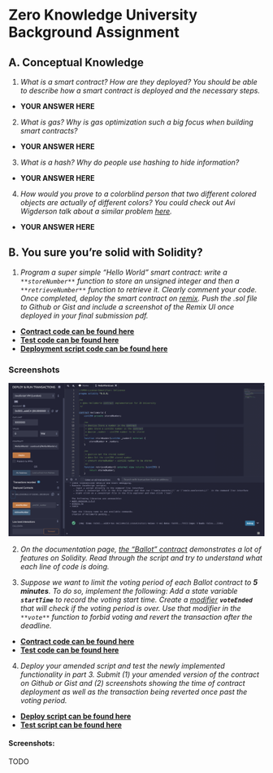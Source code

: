 # Zero Knowledge University Background Assignment

## A. Conceptual Knowledge

1. *What is a smart contract? How are they deployed? You should be able to describe how a smart contract is deployed and the necessary steps.*

- **YOUR ANSWER HERE**

2. *What is gas? Why is gas optimization such a big focus when building smart contracts?*

- **YOUR ANSWER HERE**

3. *What is a hash? Why do people use hashing to hide information?*

- **YOUR ANSWER HERE**

4. *How would you prove to a colorblind person that two different colored objects are actually of different colors? You could check out Avi Wigderson talk about a similar problem [here](https://www.youtube.com/watch?v=5ovdoxnfFVc&t=4s).*

- **YOUR ANSWER HERE**


## B. **You sure you’re solid with Solidity?**

1. *Program a super simple “Hello World” smart contract: write a `**storeNumber**` function to store an unsigned integer and then a `**retrieveNumber**` function to retrieve it. Clearly comment your code. Once completed, deploy the smart contract on [remix](http://remix.ethereum.org/). Push the .sol file to Github or Gist and include a screenshot of the Remix UI once deployed in your final submission pdf.*

- **[Contract code can be found here](./contracts/HelloWorld.sol)**
- **[Test code can be found here](./test/HelloWorld.test.ts)**
- **[Deployment script code can be found here](./scripts/deploy-HelloWorld.ts)**

### Screenshots

<img width="1360" alt="image" src="screenshots/HelloWorld-remix-deployment.png">

2. *On the documentation page, [the “Ballot” contract](https://docs.soliditylang.org/en/v0.8.11/solidity-by-example.html#voting) demonstrates a lot of features on Solidity. Read through the script and try to understand what each line of code is doing.*

3. *Suppose we want to limit the voting period of each Ballot contract to **5 minutes**. To do so, implement the following: Add a state variable **`startTime`** to record the voting start time. Create a [modifier](https://www.youtube.com/watch?v=b6FBWsz7VaI) **`voteEnded`** that will check if the voting period is over. Use that modifier in the `**vote**` function to forbid voting and revert the transaction after the deadline.*

- **[Contract code can be found here](./contracts/Ballot.sol)**
- **[Test code can be found here](./test/Ballot.test.ts)**

4. *Deploy your amended script and test the newly implemented functionality in part 3. Submit (1) your amended version of the contract on Github or Gist and (2) screenshots showing the time of contract deployment as well as the transaction being reverted once past the voting period.*

- **[Deploy script can be found here](./contracts/Ballot.sol)**
- **[Test script can be found here](./contracts/Ballot.sol)**

#### Screenshots:
TODO